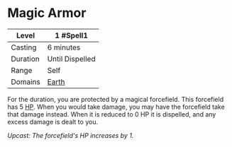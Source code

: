 # Magic Armor

| Level    | 1 #Spell1                                  |
| -------- | ------------------------------------------ |
| Casting  | 6 minutes                                  |
| Duration | Until Dispelled                            |
| Range    | Self                                       |
| Domains  | [Earth](../../../Spell%20Domains/Earth.md) |

For the duration, you are protected by a magical forcefield. This forcefield has 5 [HP](../../../../Player%20Characters/Derived%20Statistics/Health%20Points.md). When you would take damage, you may have the forcefield take that damage instead. When it is reduced to 0 HP it is dispelled, and any excess damage is dealt to you.

*Upcast: The forcefield's HP increases by 1.*